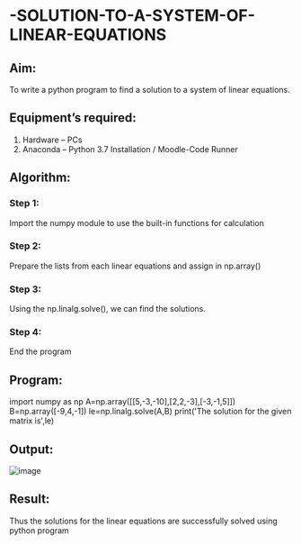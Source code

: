 # -SOLUTION-TO-A-SYSTEM-OF-LINEAR-EQUATIONS
## Aim:
To write a python program to find a solution to a system of linear equations.
## Equipment’s required:
1. 	Hardware – PCs
2. 	Anaconda – Python 3.7 Installation / Moodle-Code Runner
## Algorithm:
### Step 1: 
Import the numpy module to use the built-in functions for calculation
### Step 2: 
Prepare the lists from each linear equations and assign in np.array()
### Step 3: 
Using the np.linalg.solve(), we can find the solutions.
### Step 4: 
End the program
## Program:
import numpy as np
A=np.array([[5,-3,-10],[2,2,-3],[-3,-1,5]])
B=np.array([-9,4,-1])
le=np.linalg.solve(A,B)
print('The solution for the given matrix is',le)

## Output:
![image](https://github.com/Chithradheep/-SOLUTION-TO-A-SYSTEM-OF-LINEAR-EQUATIONS/assets/155504933/4de86c97-804a-46a0-bd67-6849f5f5a354)






## Result: 
Thus the solutions for the linear equations are successfully solved using python program

